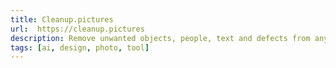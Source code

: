 ```yaml
---
title: Cleanup.pictures
url:  https://cleanup.pictures
description: Remove unwanted objects, people, text and defects from any picture for free.
tags: [ai, design, photo, tool]
---
```

